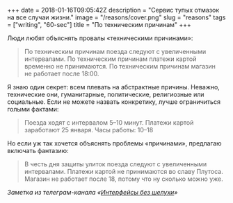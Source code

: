 +++
date = 2018-01-16T09:05:42Z
description = "Сервис тупых отмазок на все случаи жизни."
image = "/reasons/cover.png"
slug = "reasons"
tags = ["writing", "60-sec"]
title = "По техническим причинам"
+++

Люди любят объяснять провалы «техническими причинами»:

> По техническим причинам поезда следуют с увеличенными интервалами.
> По техническим причинам платежи картой временно не принимаются.
> По техническим причинам магазин не работает после 18:00.

Я знаю один секрет: всем плевать на абстрактные причины. Неважно, технические они, гуманитарные, политические, религиозные или социальные. Если не можете назвать конкретику, лучше ограничиться голыми фактами:

> Поезда ходят с интервалом 5–10 минут.
> Платежи картой заработают 25 января.
> Часы работы: 10–18

Но если уж так хочется объяснять проблемы «причинами», предлагаю включать фантазию:

> В честь дня защиты улиток поезда следуют с увеличенными интервалами.
> Платежи картой не принимаются во славу Плутоса.
> Магазин не работает после 18, потому что ну сколько можно уже.

<div class="row">
<div class="col-xs-12 col-sm-10 col-md-8"><p><em>Заметка из телеграм-канала <span class="nowrap"><i class="fa fa-star-o color-sin"></i> «<a href="https://t.me/dangry">Интерфейсы без шелухи</a>»</span></em></p></div>
</div>

